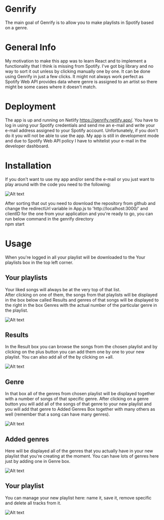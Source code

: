 # Genrify 
The main goal of Genrify is to allow you to make playlists in Spotify based on a genre. 
# General Info
My motivation to make this app was to learn React and to implement a functionality that I think is missing from Spotify. I've got big library and no way to sort it out unless by clicking manually one by one. It can be done using Genrify in just a few clicks.
It might not always work perfect as Spotify Web API provides data where genre is assigned to an artist so there might be some cases where it doesn't match.
# Deployment
The app is up and running on Netlify https://genrify.netlify.app/. You have to log in using your Spotify credentials and send me an e-mail and write your e-mail address assigned to your Spotify account. Unfortunately, if you don't do it you will not be able to use the app. My app is still in development mode and due to Spotify Web API policy I have to whitelist your e-mail in the developer dashboard.
# Installation
If you don't want to use my app and/or send the e-mail or you just want to play around with the code you need to the following:

![Alt text](readme_images/spotify_screen_black.png "Title")

After sorting that out you need to download the repository from github and change the redirectUrl variable in App.js to 'http://localhost:3000/' and clientID for the one from your application and you're ready to go, you can run below command in the genrify directory\
npm start

# Usage
When you're logged in all your playlist will be downloaded to the Your playlists box in the top left corner.

## Your playlists
Your liked songs will always be at the very top of that list.\
After clicking on one of them, the songs from that playlists will be displayed in the box below called Results and genres of that songs will be displayed to the right in the box Genres with the actual number of the particular genre in the playlist.

![Alt text](readme_images/yourplaylists.png "Title")

## Results
In the Result box you can browse the songs from the chosen playlist and by clicking on the plus button you can add them one by one to your new playlist. You can also add all of the by clicking on +all.

![Alt text](readme_images/results.png "Title")

## Genre
In that box all of the genres from chosen playlist will be displayed together with a number of songs of that specific genre. After clicking on a genre button you will add all of the songs of that genre to your new playlist and you will add that genre to Added Genres Box together with many others as well (remember that a song can have many genres).

![Alt text](readme_images/genres.png "Title")

## Added genres
Here will be displayed all of the genres that you actually have in your new playlist that you're creating at the moment. You can have lots of genres here just by adding one in Genre box.

![Alt text](readme_images/added_genres.png "Title")

## Your playlist
You can manage your new playlist here: name it, save it, remove specific and delete all tracks from it.

![Alt text](readme_images/new_playlist.png "Title")